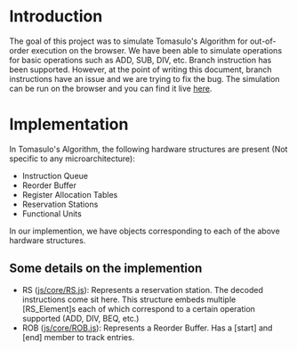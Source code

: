 # Introduction

The goal of this project was to simulate Tomasulo's Algorithm for out-of-order execution on the browser. We have been able to simulate operations for basic operations such as ADD, SUB, DIV, etc. Branch instruction has been supported. However, at the point of writing this document, branch instructions have an issue and we are trying to fix the bug. The simulation can be run on the browser and you can find it live [here](https://rinz13r.github.io/tomasulo-simulation/).

# Implementation
In Tomasulo's Algorithm, the following hardware structures are present (Not specific to any microarchitecture):
- Instruction Queue
- Reorder Buffer
- Register Allocation Tables
- Reservation Stations
- Functional Units

In our implemention, we have objects corresponding to each of the above hardware structures.

## Some details on the implemention
- RS ([js/core/RS.js](https://github.com/rinz13r/tomasulo-simulation/tree/master/js/core/RS.js)): Represents a reservation station. The decoded instructions come sit here.
This structure embeds multiple [RS_Element]s each of which correspond to a certain operation supported (ADD, DIV, BEQ, etc.)
- ROB ([js/core/ROB.js](https://github.com/rinz13r/tomasulo-simulation/tree/master/js/core/ROB.js)): Represents a Reorder Buffer. Has a [start] and [end] member to track entries.
